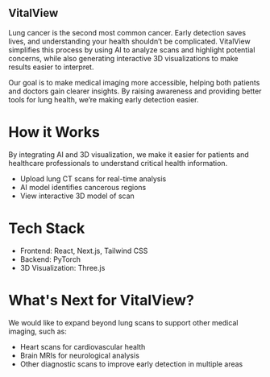 ## VitalView

Lung cancer is the second most common cancer. Early detection saves lives, and understanding your health shouldn’t be complicated. VitalView simplifies this process by using AI to analyze scans and highlight potential concerns, while also generating interactive 3D visualizations to make results easier to interpret. 

Our goal is to make medical imaging more accessible, helping both patients and doctors gain clearer insights. By raising awareness and providing better tools for lung health, we’re making early detection easier.

# How it Works

By integrating AI and 3D visualization, we make it easier for patients and healthcare professionals to understand critical health information.

* Upload lung CT scans for real-time analysis
* AI model identifies cancerous regions 
* View interactive 3D model of scan

# Tech Stack

* Frontend: React, Next.js, Tailwind CSS
* Backend: PyTorch
* 3D Visualization: Three.js

# What's Next for VitalView?

We would like to expand beyond lung scans to support other medical imaging, such as:
* Heart scans for cardiovascular health
* Brain MRIs for neurological analysis
* Other diagnostic scans to improve early detection in multiple areas
